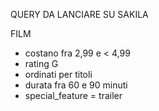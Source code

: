 QUERY DA LANCIARE SU SAKILA

FILM

- costano fra 2,99 e < 4,99
- rating G
- ordinati per titoli
- durata fra 60 e 90 minuti
- special_feature = trailer
